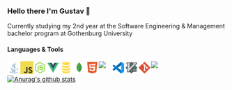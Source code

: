 ### Hello there I'm Gustav 👋

Currently studying my 2nd year at the Software Engineering & Management bachelor program at Gothenburg University

#### Languages & Tools

<img width="30px" align="left" src="https://github.com/vscode-icons/vscode-icons/blob/master/icons/file_type_java.svg">
<img width="30px" align="left" src="https://raw.githubusercontent.com/voodootikigod/logo.js/master/js.png">
<img width="30px" align="left" src="https://github.com/vscode-icons/vscode-icons/blob/master/icons/file_type_node.svg">
<img width="30px" align="left" src="https://github.com/vscode-icons/vscode-icons/blob/master/icons/file_type_vue.svg">
<img width="30px" align="left" src="https://github.com/vscode-icons/vscode-icons/blob/master/icons/file_type_sql.svg">
<img width="30px" align="left" src="https://github.com/vscode-icons/vscode-icons/blob/master/icons/file_type_mongo.svg">
<img width="30px" align="left" src="https://github.com/vscode-icons/vscode-icons/blob/master/icons/file_type_html.svg">
<img width="30px" align="left" src="https://maxcdn.icons8.com/Share/icon/Operating_Systems/linux1600.png">
<img width="30px" align="left" src="https://raw.githubusercontent.com/vscode-icons/vscode-icons/7dee48469efc251a6426e81c788482e2734f7b7d/icons/file_type_vscode.svg">
<img width="30px" align="left" src="https://raw.githubusercontent.com/vscode-icons/vscode-icons/7dee48469efc251a6426e81c788482e2734f7b7d/icons/file_type_vim.svg">
<img width="30px" align="left" src="https://raw.githubusercontent.com/vscode-icons/vscode-icons/7dee48469efc251a6426e81c788482e2734f7b7d/icons/file_type_git.svg">
<img width="30px" src="https://img.icons8.com/officel/2x/console.png">

[![Anurag's github stats](https://github-readme-stats.vercel.app/api?username=Gurrmann&show_icons=true&count_private=true&theme=tokyonight)](https://github.com/anuraghazra/github-readme-stats)
<!--
**Gurrmann/Gurrmann** is a ✨ _special_ ✨ repository because its `README.md` (this file) appears on your GitHub profile.

Here are some ideas to get you started:

- 🔭 I’m currently working on ...
- 🌱 I’m currently learning ...
- 👯 I’m looking to collaborate on ...
- 🤔 I’m looking for help with ...
- 💬 Ask me about ...
- 📫 How to reach me: ...
- 😄 Pronouns: ...
- ⚡ Fun fact: ...
-->
